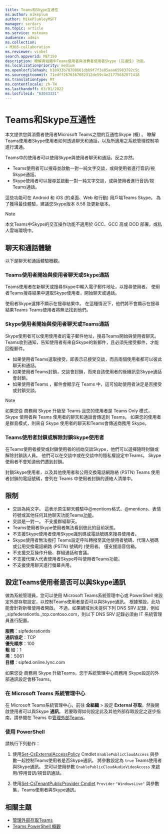 ```yaml
---
title: Teams和Skype互通性
ms.author: mikeplum
author: MikePlumleyMSFT
manager: serdars
ms.topic: article
ms.service: msteams
audience: admin
ms.collection:
- M365-collaboration
ms.reviewer: vinbel
search.appverid: MET150
description: 瞭解貴組織中Teams使用者與消費者使用者Skype (互通性) 功能。
ms.localizationpriority: medium
ms.openlocfilehash: b18933b70708661dbb9f7f3a05aaa65983792c5c
ms.sourcegitcommit: 71edff2670367082312de59c4e21775682871418
ms.translationtype: MT
ms.contentlocale: zh-TW
ms.lasthandoff: 03/01/2022
ms.locfileid: "63043331"
---
```

# <a name="teams-and-skype-interoperability"></a>Teams和Skype互通性

本文提供您與消費者使用者Microsoft Teams之間的互通性Skype (概) 。 瞭解Teams使用者Skype使用者如何透過聊天和通話，以及所適用之系統管理控制項進行溝通。

Teams中的使用者可以使用Skype與使用者聊天和通話，反之亦然。

- Teams使用者可以搜尋並啟動一對一純文字交談，或與使用者進行音訊/視Skype通話。
- Skype使用者可以搜尋並啟動一對一純文字交談，或與使用者進行音訊/視Teams通話。

這些功能可在 Android 和 iOS (的桌面、Web 和行動) 用戶端Teams Skype。 為了獲得最佳體驗，建議您Skype版本 8.58 及更新版本。

> [!NOTE]
> 本文Teams中Skype的交互操作功能不適用於 GCC、GCC 高或 DOD 部署，或私人雲端環境中。

## <a name="chat-and-calling-experience"></a>聊天和通話體驗

以下是聊天和通話體驗概觀。

### <a name="teams-user-starts-a-chat-or-call-with-a-skype-user"></a>Teams使用者開始與使用者聊天或Skype通話

Teams使用者在新聊天或搜尋Skype中輸入電子郵件地址，以搜尋使用者。  使用者Teams搜尋結果中選取Skype使用者，開始聊天或通話。

使用者Skype選擇不顯示在搜尋結果中。 在這種情況下，他們將不會顯示在搜尋結果Teams Teams使用者將無法找到他們。

### <a name="skype-user-starts-a-chat-or-call-with-a-teams-user"></a>Skype使用者開始與使用者聊天或Teams通話

Skype使用者可以使用使用者的電子郵件地址，搜尋Teams開始與使用者聊天。 Teams收到通知，告知使用者有來自Skype的新郵件，且必須先接受郵件，才能回復郵件。

- 如果使用者Teams選取接受，即表示已接受交談，而且兩個使用者都可以彼此聊天和通話。
- 如果使用者Teams封鎖，交談會封鎖，而來自該使用者的後續訊息Skype通話會封鎖。
- 如果使用者Teams ，郵件會顯示在 Teams 中，這可協助使用者決定是否接受或封鎖交談。

> [!NOTE]
> 如果您從 商務用 Skype 升級至 Teams 且您的使用者是 Teams Only 模式，Skype 使用者與 Teams 使用者的聊天和通話會傳送到 Teams。 如果您的使用者是群島模式，則來自 Skype 使用者的聊天和Teams會傳送商務用 Skype。

### <a name="teams-user-blocks-or-unblocks-a-skype-user"></a>Teams使用者封鎖或解除封鎖Skype使用者

在Teams使用者接受或封鎖使用者的初始交談Skype，他們可以選擇隨時封鎖或解除封鎖該人員。 他們可以在交談中或在交談中的隱私權設定中Teams。 Skype使用者不會知道他們遭到封鎖。

封鎖Skype使用者，以及其他使用者和公用交換電話網路絡 (PSTN) Teams 使用者封鎖的電話號碼，會列在 Teams 中使用者封鎖的連絡人清單中。

## <a name="limitations"></a>限制

- 交談為純文字。 這表示原生聊天體驗中@mentions格式、@mentions、表情符號或其他任何其他聊天功能Teams[功能](native-chat-for-external-users.md)。
- 交談是一對一。 不支援群組聊天。
- Teams使用者Skype使用者無法看到彼此的目前狀態。
- 不支援Skype使用者使用Skype識別碼或電話號碼來搜尋使用者。
- Skype使用者無法撥打 Teams設定呼叫轉撥至其他使用者號碼、代理人號碼或公用交換電話網路 (PSTN) 號碼的 (使用者。  僅支援語音信箱。
- 不支援交互操作升級、群組通話和會議。
- 不支援代理人代表使用者Skype呼叫使用者Teams功能。
- 不支援使用聊天進行螢幕共用。

## <a name="set-whether-teams-users-can-communicate-with-skype-users"></a>設定Teams使用者是否可以與Skype通訊

做為系統管理員，您可以使用 Microsoft Teams系統管理中心或 PowerShell 來設定外部存取設定，以控制Teams使用者是否可以與Skype通訊。 根據預設，此功能會針對新租使用者開啟。 不過，如果網域尚未提供下列 DNS SRV 記錄，例如 _sipfederationtls._tcp.contoso.com，則以下 DNS SRV 記錄必須由 IT 系統管理員進行配置。  

**服務**：sipfederationtls<br/>
**通訊協定**：TCP<br/>
**優先順序**：100<br/>
**粗** 細：1<br/>
**埠**：5061<br/>
**目標**：sipfed.online.lync.com

如果您從 商務用 Skype 升級Teams，您于系統管理中心商務用 Skype設定的外部通訊設定會移Teams。

### <a name="in-the-microsoft-teams-admin-center"></a>在 Microsoft Teams 系統管理中心

在 Microsoft Teams系統管理中心，前往 **全組織**  >  設定 **External 存取**，然後開啟使用者可以與Skype **通訊**。 若要取得如何設定此及其他外部存取設定之逐步指南，請參閱在 Teams 中[管理外部Teams](./manage-external-access.md#allow-or-block-domains)。

### <a name="using-powershell"></a>使用 PowerShell

請執行下列動作： 
1. 使用[Set-CsExternalAccessPolicy](/powershell/module/skype/set-csexternalaccesspolicy) Cmdlet ```EnablePublicCloudAccess``` 與參數一起控制Teams使用者是否Skype通訊。 將參數設定為 ```true``` Teams使用者與Skype通訊。 您可以使用參數 ```EnablePublicCloudAudioVideoAccess``` 來啟用/停用音訊/視音訊通話。

2. 使用[Set-CsTenantPublicProvider Cmdlet](/powershell/module/skype/Set-CsTenantPublicProvider) ```Provider``` ```"WindowsLive"``` 與參數集，Teams使用者與Skype通訊。

## <a name="related-topics"></a>相關主題

- [管理外部存取Teams](manage-external-access.md)
- [Teams PowerShell 概觀](teams-powershell-overview.md)
